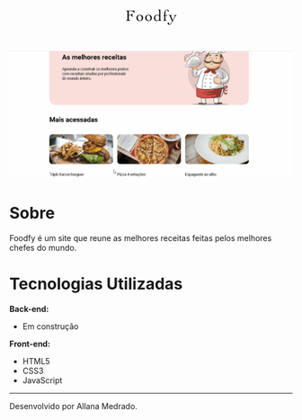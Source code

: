 <h1 align="center">
    <img src="./assets/logo.png">
</h1>

<h1 align="center">
    <img src="./assets/foodfy.gif">
</h1>


# Sobre
Foodfy é um site que reune as melhores receitas feitas pelos melhores chefes do mundo. 

# Tecnologias Utilizadas

<b>Back-end:</b>

* Em construção 

<b>Front-end:</b>

* HTML5
* CSS3
* JavaScript

___

Desenvolvido por Allana Medrado.